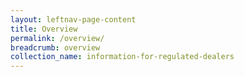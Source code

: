 ```yaml
---
layout: leftnav-page-content
title: Overview
permalink: /overview/
breadcrumb: overview
collection_name: information-for-regulated-dealers
---
```

